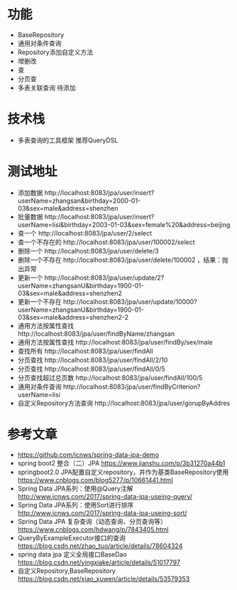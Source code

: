 
# 功能
* BaseRepository
* 通用对条件查询
* Repository添加自定义方法
* 增删改
* 查
* 分页查
* 多表关联查询 待添加

# 技术栈
* 多表查询的工具框架 推荐QueryDSL

# 测试地址
* 添加数据 http://localhost:8083/jpa/user/insert?userName=zhangsan&birthday=2000-01-03&sex=male&address=shenzhen
* 批量数据 http://localhost:8083/jpa/user/insert?userName=lisi&birthday=2003-01-03&sex=female%20&address=beijing
* 查一个 http://localhost:8083/jpa/user/2/select
* 查一个不存在的 http://localhost:8083/jpa/user/100002/select
* 删除一个 http://localhost:8083/jpa/user/delete/3
* 删除一个不存在 http://localhost:8083/jpa/user/delete/100002 ，结果：抛出异常
* 更新一个 http://localhost:8083/jpa/user/update/2?userName=zhangsanU&birthday=1900-01-03&sex=male&address=shenzhen2
* 更新一个不存在 http://localhost:8083/jpa/user/update/10000?userName=zhangsanU&birthday=1900-01-03&sex=male&address=shenzhen2-2
* 通用方法按属性查找 http://localhost:8083/jpa/user/findByName/zhangsan
* 通用方法按属性查找 http://localhost:8083/jpa/user/findBy/sex/male
* 查找所有 http://localhost:8083/jpa/user/findAll
* 分页查找 http://localhost:8083/jpa/user/findAll/2/10
* 分页查找 http://localhost:8083/jpa/user/findAll/0/5  
* 分页查找超过总页数 http://localhost:8083/jpa/user/findAll/100/5
* 通用对条件查询 http://localhost:8083/jpa/user/findByCriterion?userName=lisi
* 自定义Repository方法查询 http://localhost:8083/jpa/user/gorupByAddres


# 参考文章
* https://github.com/icnws/spring-data-jpa-demo
* spring boot2 整合（二）JPA https://www.jianshu.com/p/3b31270a44b1
* springboot2.0 JPA配置自定义repository，并作为基类BaseRepository使用 https://www.cnblogs.com/blog5277/p/10661441.html
* Spring Data JPA系列：使用@Query注解 http://www.icnws.com/2017/spring-data-jpa-useing-query/
* Spring Data JPA系列：使用Sort进行排序 http://www.icnws.com/2017/spring-data-jpa-useing-sort/
* Spring Data JPA 复杂查询（动态查询、分页查询等）https://www.cnblogs.com/hdwang/p/7843405.html
* QueryByExampleExecutor接口的查询 https://blog.csdn.net/zhao_tuo/article/details/78604324
* spring data jpa 定义全局接口BaseDao https://blog.csdn.net/yingxiake/article/details/51017797
* 自定义Repository,BaseRepository https://blog.csdn.net/xiao_xuwen/article/details/53579353

